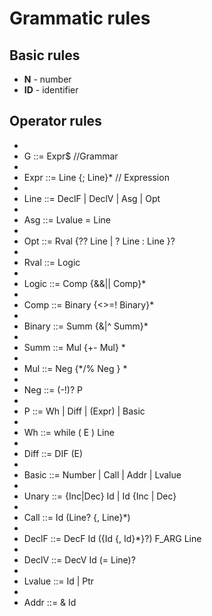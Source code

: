 # Grammatic rules #

## Basic rules ##
- **N** - number
- **ID** - identifier



## Operator rules ##
- 
- G ::= Expr$      //Grammar
- 
- Expr ::= Line {; Line}*      // Expression
- 
- Line ::= DeclF | DeclV | Asg | Opt
- 
- Asg ::= Lvalue = Line
- 
- Opt  ::= Rval {?? Line | ? Line : Line }?
- 
- Rval ::= Logic 
- 
- Logic ::= Comp {&&|| Comp}*
- 
- Comp ::= Binary {<>=! Binary}*
- 
- Binary ::= Summ {&|^ Summ}*
- 
- Summ ::= Mul {+- Mul} *
- 
- Mul  ::= Neg   {*/% Neg  } *
- 
- Neg ::= (-!)? P
- 
- P ::=  Wh | Diff | (Expr) | Basic
- 
- Wh ::= while ( E ) Line
- 
- Diff ::= DIF (E)
- 
- Basic ::= Number | Call | Addr | Lvalue
- 
- Unary ::= {Inc|Dec} Id | Id {Inc | Dec}
- 
- Call ::= Id (Line? {, Line}*)
- 
- DeclF ::= DecF Id ({Id {, Id}*}?) F_ARG Line
- 
- DeclV ::= DecV Id (= Line)?
- 
- Lvalue ::= Id | Ptr
- 
- Addr ::= & Id